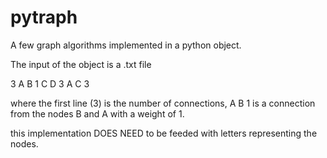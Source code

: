 # pytraph
A few graph algorithms implemented in a python object.

The input of the object is a .txt file

3
A B 1
C D 3
A C 3

where the first line (3) is the number of connections,
A B 1 is a connection from the nodes B and A with a weight of 1.

this implementation DOES NEED to be feeded with letters representing the nodes.
